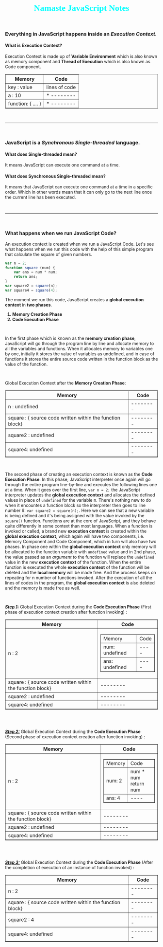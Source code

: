 <h1 align="center" style="font-family: cascadia code; color: cyan;" > Namaste JavaScript Notes </h1>

<br>

### Everything in JavaScript happens inside an ***Execution Context.***

#### What is Execution Context?

Execution Context is made up of **Variable Environment** which is also known as memory component and **Thread of Execution** which is also known as Code component. 

<table border="1">
    <tr>
        <th style="text-align: center"> Memory </th>
        <th style="text-align: center"> Code </th>
    </tr>
    <tr>
        <td> key : value </td>
        <td> lines of code </td>
    </tr>
    <tr>
        <td> a : 10 </td>
        <td> * -------- </td>
    </tr>
    <tr>
        <td> function: { .... }
        <td> * -------- </td>
    </tr>
</table>

<br>

---

<br>

### JavaScript is a ***Synchronous*** ***Single-threaded*** language.

#### What does Single-threaded mean?
It means JavaScript can execute one command at a time.

#### What does Synchronous Single-threaded mean?
It means that JavaScript can execute one command at a time in a specific order. Which in other words mean that it can only go to the next line once the current line has been executed. 

<br>

---

<br>

### What happens when we run JavaScript Code?

An execution context is created when we run a JavaScript Code. Let's see what happens when we run this code with the help of this simple program that calculate the square of given numbers. 

``` JavaScript
var n = 2; 
function square (num) {
    var ans = num * num; 
    return ans; 
}
var square2 = square(n); 
var square4 = square(4);
```

The moment we run this code, JavaScript creates a **global execution context** in **two phases**. 
<ol>
    <li style="font-weight: bold"> Memory Creation Phase</li>
    <li style="font-weight: bold"> Code Execution Phase</li>
</ol>

<br>

In the first phase which is known as the **memory creation phase**, JavaScript will go through the program line by line and allocate memory to all the variables and functions. When it allocates memory to variables one by one, initially it stores the value of variables as undefined, and in case of functions it stores the entire source code written in the function block as the value of the function. 

<br>

Global Execution Context after the **Memory Creation Phase**:
<table border="1">
    <tr>
        <th style="text-align: center"> Memory </th>
        <th style="text-align: center"> Code </th>
    </tr>
    <tr>
        <td> n : undefined </td>
        <td> -------- </td>
    </tr>
    <tr>
        <td> square : { source code written within the function block} </td>
        <td> -------- </td>
    </tr>
    <tr>
        <td> square2 : undefined </td>
        <td> -------- </td>
    </tr>
    <tr>
        <td> square4: undefined
        <td> -------- </td>
    </tr>
</table>

<br>

The second phase of creating an execution context is known as the **Code Execution Phase**. In this phase, JavaScript interpreter once again will go through the entire program line-by-line and executes the following lines one at a time. When it goes over the first line, `var n = 2;` the JavaScript interpreter updates the **global execution context** and allocates the defined values in place of `undefined` for the variable n. There's nothing new to do when it encountes a function block so the interpreter then goes to line number 6: `var square2 = square(n);`. Here we can see that a new variable is being defined and it's being assigned with the value invoked by the `square()` function. Functions are at the core of JavaScript, and they behave quite differently in some context than most languages. When a function is invoked or called, a brand new **execution context** is created within the **global execution context**, which again will have two components, i.e. Memory Component and Code Component, which in turn will also have two phases. In phase one within the **global execution context** only memory will be allocated to the function variable with `undefined` value and in 2nd phase, the value passed as an *argument* to the function will replace the `undefined` value in the new **execution context** of the function. When the entire function is executed the whole **execution context** of the function will be deleted and the **local memory** will be made free. And the process keeps on repeating for n number of functions invoked. After the execution of all the lines of codes in the program, the **global execution context** is also deleted and the memory is made free as well.

<br>

<u>***Step 1:***</u>
Global Execution Context during the **Code Execution Phase** (First phase of execution context creation after function invoking) :
<table border="1">
    <tr>
        <th style="text-align: center"> Memory </th>
        <th style="text-align: center"> Code </th>
    </tr>
    <tr>
        <td> n : 2 </td>
        <td> 
            <table border="1">
                <tr>
                    <td>Memory</td>
                    <td>Code</td>
                </tr>
                <tr>
                    <td>num: undefined</td>
                    <td>----</td>
                </tr>
                <tr>
                    <td>ans: undefined</td>
                    <td>----</td>
                </tr>
            </table> 
        </td>
    </tr>
    <tr>
        <td> square : { source code written within the function block} </td>
        <td> -------- </td>
    </tr>
    <tr>
        <td> square2 : undefined </td>
        <td> -------- </td>
    </tr>
    <tr>
        <td> square4: undefined
        <td> -------- </td>
    </tr>
</table>

<br>

<br>

<u>***Step 2:***</u>
Global Execution Context during the **Code Execution Phase** (Second phase of execution context creation after function invoking) :
<table border="1">
    <tr>
        <th style="text-align: center"> Memory </th>
        <th style="text-align: center"> Code </th>
    </tr>
    <tr>
        <td> n : 2 </td>
        <td> 
            <table border="1">
                <tr>
                    <td>Memory</td>
                    <td>Code</td>
                </tr>
                <tr>
                    <td>num: 2</td>
                    <td> num * num <br> return num</td>
                </tr>
                <tr>
                    <td>ans: 4</td>
                    <td>----</td>
                </tr>
            </table> 
        </td>
    </tr>
    <tr>
        <td> square : { source code written within the function block} </td>
        <td> -------- </td>
    </tr>
    <tr>
        <td> square2 : undefined </td>
        <td> -------- </td>
    </tr>
    <tr>
        <td> square4: undefined
        <td> -------- </td>
    </tr>
</table>

<br>
<br>

<u>***Step 3:***</u>
Global Execution Context during the **Code Execution Phase** (After the completion of execution of an instance of function invoked) :
<table border="1">
    <tr>
        <th style="text-align: center"> Memory </th>
        <th style="text-align: center"> Code </th>
    </tr>
    <tr>
        <td> n : 2 </td>
        <td> -------- </td>
    </tr>
    <tr>
        <td> square : { source code written within the function block} </td>
        <td> -------- </td>
    </tr>
    <tr>
        <td> square2 : 4 </td>
        <td> -------- </td>
    </tr>
    <tr>
        <td> square4: undefined
        <td> -------- </td>
    </tr>
</table>